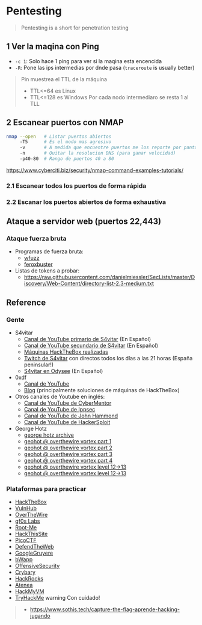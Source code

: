 # Pentesting

> Pentesting is a short for penetration testing


## 1 Ver la maqina con Ping

- `-c 1`: Solo hace 1 ping para ver si la maqina esta encencida
- `-R`: Pone las ips intermedias por dnde pasa (`traceroute` is usually better)

> Pin muestrea el TTL de la máquina
> - TTL<=64 es Linux
> - TTL<=128 es Windows
> Por cada nodo intermediaro se resta 1 al TLL



## 2 Escanear puertos con NMAP

```bash
nmap --open   # Listar puertos abiertos
     -T5      # Es el modo mas agresivo
     -v       # A medida que encuentre puertos me los reporte por pantalla
     -n       # Quitar la resolucion DNS (para ganar velocidad)
     -p40-80  # Rango de puertos 40 a 80
```

https://www.cyberciti.biz/security/nmap-command-examples-tutorials/

### 2.1 Escanear todos los puertos de forma rápida


### 2.2 Escanar los puertos abiertos de forma exhaustiva


## Ataque a servidor web (puertos 22,443)


### Ataque fuerza bruta 

- Programas de fuerza bruta:
	- [wfuzz](https://wfuzz.readthedocs.io)
	- [feroxbuster](https://github.com/epi052/feroxbuster)
- Listas de tokens a probar:
	- https://raw.githubusercontent.com/danielmiessler/SecLists/master/Discovery/Web-Content/directory-list-2.3-medium.txt



## Reference

### Gente

- S4vitar
	- [Canal de YouTube primario de S4vitar](https://youtube.com/s4vitar) (En Español)
	- [Canal de YouTube secundario de S4vitar](https://www.youtube.com/c/S4viOnLive) (En Español)
	- [Máquinas HackTheBox realizadas](https://htbmachines.github.io)
	- [Twitch de S4vitar](https://twitch.tv/s4vitaar) con directos todos los días a las 21 horas (España peninsular!)
	- [S4vitar en Odysee](https://odysee.com/@s4vitar:f) (En Español)
- 0xdf
	- [Canal de YouTube](https://www.youtube.com/channel/UChO9OAH57Flz35RRX__E25A)
	- [Blog](https://0xdf.gitlab.io) (principalmente soluciones de máquinas de HackTheBox)
- Otros canales de Youtube en inglés:
	- [Canal de YouTube de CyberMentor](https://www.youtube.com/channel/UC0ArlFuFYMpEewyRBzdLHiw)
	- [Canal de YouTube de Ippsec](https://youtube.com/ippsec) 
	- [Canal de YouTube de John Hammond](https://www.youtube.com/user/RootOfTheNull)
	- [Canal de YouTube de HackerSploit](https://www.youtube.com/c/HackerSploit)
- George Hotz
	- [george hotz archive](https://www.youtube.com/c/georgehotzarchive)
	- [geohot @ overthewire vortex part 1](https://youtu.be/aZJM-iIpbqc)
	- [geohot @ overthewire vortex part 2](https://youtu.be/Zi-CCXh-0ck)
	- [geohot @ overthewire vortex part 3](https://youtu.be/Xf5q6wCyD_A)
	- [geohot @ overthewire vortex part 4](https://youtu.be/TwMZvAxa1v8)
	- [geohot @ overthewire vortex level 12->13](https://youtu.be/29ZVkwWzAdE)
	- [geohot @ overthewire vortex level 12->13](https://youtu.be/td1KEUhlSuk)

### Plataformas para practicar
- [HackTheBox](https://hackthebox.eu)
- [VulnHub](https://vulnhub.com)
- [OverTheWire](https://overthewire.org)
- [gf0s Labs](http://labs.gf0s.com)
- [Root-Me](https://root-me.org)
- [HackThisSite](https://hackthissite.org)
- [PicoCTF](https://picoctf.com)
- [DefendTheWeb](https://defendtheweb.net)
- [GoogleGruyere](https://google-gruyere.appspot.com)
- [bWapp](http://www.itsecgames.com)
- [OffensiveSecurity](https://www.offensive-security.com)
- [Crybary](https://www.cybrary.it)
- [HackRocks](https://hackrocks.com)
- [Atenea](https://atenea.ccn-cert.cni.es)
- [HackMyVM](https://hackmyvm.eu)
- [TryHackMe](https://tryhackme.com) warning  Con cuidado!

> - https://www.sothis.tech/capture-the-flag-aprende-hacking-jugando
